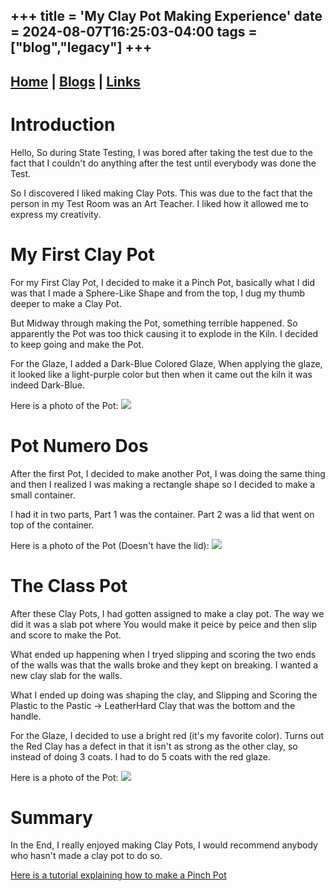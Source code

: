 +++
title = 'My Clay Pot Making Experience'
date = 2024-08-07T16:25:03-04:00
tags = ["blog","legacy"]
+++
---
[Home](/) | [Blogs](/blogs) | [Links](/misc/links)
---

# Introduction
Hello, So during State Testing, I was bored after taking the test due to the fact that I couldn't do anything after the test until everybody was done the Test.

So I discovered I liked making Clay Pots. This was due to the fact that the person in my Test Room was an Art Teacher. I liked how it allowed me to express my creativity.

# My First Clay Pot
For my First Clay Pot, I decided to make it a Pinch Pot, basically what I did was that I made a Sphere-Like Shape and from the top, I dug my thumb deeper to make a Clay Pot.

But Midway through making the Pot, something terrible happened. So apparently the Pot was too thick causing it to explode in the Kiln. I decided to keep going and make the Pot.

For the Glaze, I added a Dark-Blue Colored Glaze, When applying the glaze, it looked like a light-purple color but then when it came out the kiln it was indeed Dark-Blue.

Here is a photo of the Pot:
![](/img/02-the-pot-making-experience/clay_pot1.jpg)

# Pot Numero Dos
After the first Pot, I decided to make another Pot, I was doing the same thing and then I realized I was making a rectangle shape so I decided to make a small container.

I had it in two parts, Part 1 was the container. Part 2 was a lid that went on top of the container.

Here is a photo of the Pot (Doesn't have the lid):
![](/img/02-the-pot-making-experience/clay_pot2.jpg)

# The Class Pot
After these Clay Pots, I had gotten assigned to make a clay pot. The way we did it was a slab pot where You would make it peice by peice and then slip and score to make the Pot.

What ended up happening when I tryed slipping and scoring the two ends of the walls was that the walls broke and they kept on breaking. I wanted a new clay slab for the walls.

What I ended up doing was shaping the clay, and Slipping and Scoring the Plastic to the Pastic -> LeatherHard Clay that was the bottom and the handle.

For the Glaze, I decided to use a bright red (it's my favorite color). Turns out the Red Clay has a defect in that it isn't as strong as the other clay, so instead of doing 3 coats. I had to do 5 coats with the red glaze.

Here is a photo of the Pot:
![](/img/02-the-pot-making-experience/clay_pot3.jpg)

# Summary
In the End, I really enjoyed making Clay Pots, I would recommend anybody who hasn't made a clay pot to do so.

[Here is a tutorial explaining how to make a Pinch Pot](https://www.youtube.com/watch?v=yJTNmOYfVoI)

